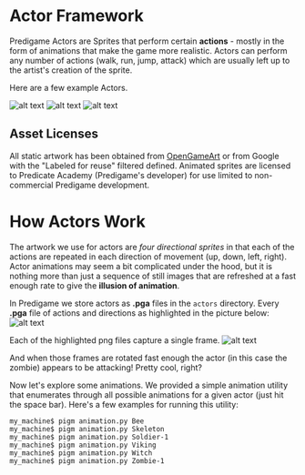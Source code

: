 Actor Framework
===================
Predigame Actors are Sprites that perform certain **actions** - mostly in the form of animations that make the game more realistic. Actors can perform any number of actions (walk, run, jump, attack) which are usually left up to the artist's creation of the sprite.

Here are a few example Actors.

![alt text](http://predicate.us/predigame/images/zombie_animated.gif "Predigame Zombies")
![alt text](http://predicate.us/predigame/images/soldier_animated.gif "Predigame Soldiers")
![alt text](http://predicate.us/predigame/images/other_animated.gif "Predigame Actors")


## Asset Licenses

All static artwork has been obtained from  [OpenGameArt](https://opengameart.org/)  or from Google with the "Labeled for reuse" filtered defined. Animated sprites are licensed to Predicate Academy (Predigame's developer) for use limited to non-commercial Predigame development.


# How Actors Work
The artwork we use for actors are *four directional sprites* in that each of the actions are repeated in each direction of movement (up, down, left, right). Actor animations may seem a bit complicated under the hood, but it is nothing more than just a sequence of still images that are refreshed at a fast enough rate to give the **illusion of animation**.

In Predigame we store actors as **.pga** files in the `actors` directory. Every **.pga** file of actions and directions as highlighted in the picture below:
![alt text](http://predicate.us/predigame/images/actors.png "Predigame Actors ")

Each of the highlighted png files capture a single frame.
![alt text](http://predicate.us/predigame/images/actors2.png "Predigame Actors ")

And when those frames are rotated fast enough the actor (in this case the zombie) appears to be attacking! Pretty cool, right?

Now let's explore some animations. We provided a simple animation utility that enumerates through all possible animations for a given actor (just hit the space bar). Here's a few examples for running this utility:

```
my_machine$ pigm animation.py Bee
my_machine$ pigm animation.py Skeleton
my_machine$ pigm animation.py Soldier-1
my_machine$ pigm animation.py Viking
my_machine$ pigm animation.py Witch
my_machine$ pigm animation.py Zombie-1
```
